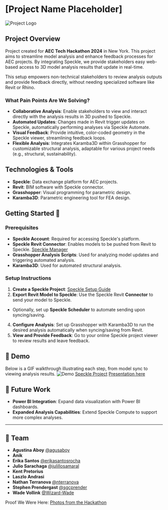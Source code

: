 # [Project Name Placeholder]
![Project Logo](path/to/logo.png)
## Project Overview
Project created for **AEC Tech Hackathon 2024** in New York.
This project aims to streamline model analysis and enhance feedback processes for AEC projects. By integrating Speckle, we provide stakeholders easy web-based access to 3D model analysis results that update in real-time.

This setup empowers non-technical stakeholders to review analysis outputs and provide feedback directly, without needing specialized software like Revit or Rhino.
### What Pain Points Are We Solving?
- **Collaborative Analysis**: Enable stakeholders to view and interact directly with the analysis results in 3D pushed to Speckle.
- **Automated Updates**: Changes made in Revit trigger updates on Speckle, automatically performing analyses via Speckle Automate.
- **Visual Feedback**: Provide intuitive, color-coded geometry in the Speckle viewer, streamlining feedback loops.
- **Flexible Analysis**: Integrates Karamba3D within Grasshopper for customizable structural analysis, adaptable for various project needs (e.g., structural, sustainability).
## Technologies & Tools
- **Speckle**: Data exchange platform for AEC projects.
- **Revit**: BIM software with Speckle connector.
- **Grasshopper**: Visual programming for parametric design.
- **Karamba3D**: Parametric engineering tool for FEA design.
## Getting Started :rocket:
### Prerequisites
   - **Speckle Account**: Required for accessing Speckle's platform.
   - **Speckle Revit Connector**: Enables models to be pushed from Revit to Speckle. [Speckle Manager](https://speckle.guide/#speckle-manager)
   - **Grasshopper Analysis Scripts**: Used for analyzing model updates and triggering automated analysis.
   - **Karamba3D**: Used for automated structural analysis.
### Setup Instructions
1. **Create a Speckle Project**: [Speckle Setup Guide](https://speckle.guide/workspaces/projects.html)
2. **Export Revit Model to Speckle**: Use the Speckle Revit **Connector** to send your model to Speckle.
  - Optionally, set up **Speckle Scheduler** to automate sending upon syncing/saving.
4. **Configure Analysis**: Set up Grasshopper with Karamba3D to run the desired analysis automatically when syncing/saving from Revit.
5. **View and Provide Feedback**: Go to your online Speckle project viewer to review results and leave feedback.
## :movie_camera: Demo
Below is a GIF walkthrough illustrating each step, from model sync to viewing analysis results.
![Demo](demo.gif)
[Speckle Project](https://speckle.systems/viewer)
[Presentation here](link_to_slides)
## :crystal_ball: Future Work
- **Power BI Integration**: Expand data visualization with Power BI dashboards.
- **Expanded Analysis Capabilities**: Extend Speckle Compute to support more complex analyses.
---
## :busts_in_silhouette: Team
   - **Agustina Aboy** [@agusaboy](https://github.com/agusaboy)
   - **Anik**
   - **Erika Santos** [@erikasantosrocha](https://github.com/erikasantosrocha)
   - **Julio Sarachaga** [@julillosamaral](https://github.com/ulillosamaral)
   - **Kent Pretorius** 
   - **Laszlo Andrasi**
   - **Nathan Terranova** [@nterranova](https://github.com/nterranova)
   - **Stephen Prendergast** [@sgcprender](https://github.com/sgcprender)
   - **Wade Vollink** [@Wizard-Wade](https://github.com/Wizard-Wade)

Proof We Were Here: [Photos from the Hackathon](https://github.com/team-speckle-automation/AECTech2024/tree/main/Assets/photos)

